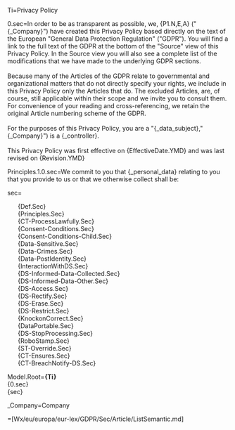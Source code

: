 Ti=Privacy Policy

0.sec=In order to be as transparent as possible, we, {P1.N,E,A} ("{_Company}") have created this Privacy Policy based directly on the text of the European "General Data Protection Regulation" ("GDPR").  You will find a link to the full text of the GDPR at the bottom of the "Source" view of this Privacy Policy.  In the Source view you will also see a complete list of the modifications that we have made to the underlying GDPR sections. <br> <br> Because many of the Articles of the GDPR relate to governmental and organizational matters that do not directly specify your rights, we include in this Privacy Policy only the Articles that do.  The excluded Articles, are, of course, still applicable within their scope and we invite you to consult them. For convenience of your reading and cross-referencing, we retain the original Article numbering scheme of the GDPR.<br><br>For the purposes of this Privacy Policy, you are a "{_data_subject}," {_Company}") is a {_controller}. <br><br>This Privacy Policy was first effective on {EffectiveDate.YMD} and was last revised on {Revision.YMD} 

Principles.1.0.sec=We commit to you that {_personal_data} relating to you that you provide to us or that we otherwise collect shall be:

sec=<ul type="none"><li>{Def.Sec}</li><li>{Principles.Sec}</li><li>{CT-ProcessLawfully.Sec}</li><li>{Consent-Conditions.Sec}</li><li>{Consent-Conditions-Child.Sec}</li><li>{Data-Sensitive.Sec}</li><li>{Data-Crimes.Sec}</li><li>{Data-PostIdentity.Sec}</li><li>{InteractionWithDS.Sec}</li><li>{DS-Informed-Data-Collected.Sec}</li><li>{DS-Informed-Data-Other.Sec}</li><li>{DS-Access.Sec}</li><li>{DS-Rectify.Sec}</li><li>{DS-Erase.Sec}</li><li>{DS-Restrict.Sec}</li><li>{KnockonCorrect.Sec}</li><li>{DataPortable.Sec}</li><li>{DS-StopProcessing.Sec}</li><li>{RoboStamp.Sec}</li><li>{ST-Override.Sec}</li><li>{CT-Ensures.Sec}</li><li>{CT-BreachNotify-DS.Sec}</li></ul>

Model.Root=<b>{Ti}</b><br>{0.sec}<br>{sec}

_Company=<span class="definedterm">Company</span>
 
=[Wx/eu/europa/eur-lex/GDPR/Sec/Article/ListSemantic.md]